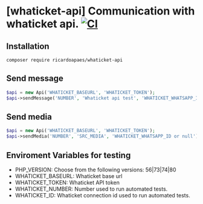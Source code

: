 # [whaticket-api] Communication with whaticket api. [![CI](https://github.com/ricardoapaes/whaticket-api/actions/workflows/ci.yml/badge.svg)](https://github.com/ricardoapaes/whaticket-api/actions/workflows/ci.yml)

## Installation

```shell
composer require ricardoapaes/whaticket-api
```

## Send message

```php
$api = new Api('WHATICKET_BASEURL', 'WHATICKET_TOKEN');
$api->sendMessage('NUMBER', 'Whaticket api test', 'WHATICKET_WHATSAPP_ID or null');
```

## Send media

```php
$api = new Api('WHATICKET_BASEURL', 'WHATICKET_TOKEN');
$api->sendMedia('NUMBER', 'SRC_MEDIA', 'WHATICKET_WHATSAPP_ID or null');
```

## Enviroment Variables for testing

- PHP_VERSION: Choose from the following versions: 56|73|74|80
- WHATICKET_BASEURL: Whaticket base url
- WHATICKET_TOKEN: Whaticket API token
- WHATICKET_NUMBER: Number used to run automated tests.
- WHATICKET_ID: Whaticket connection id used to run automated tests.

